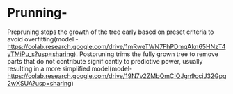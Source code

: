 # Prunning-
Prepruning stops the growth of the tree early based on preset criteria to avoid overfitting(model - https://colab.research.google.com/drive/1mRweTWN7FhPDmgAkn65HNzT4yTMiPu_s?usp=sharing). Postpruning trims the fully grown tree to remove parts that do not contribute significantly to predictive power, usually resulting in a more simplified model(model- https://colab.research.google.com/drive/19N7v2ZMbQmCIQJgn9cciJ32Gpq2wXSUA?usp=sharing)
